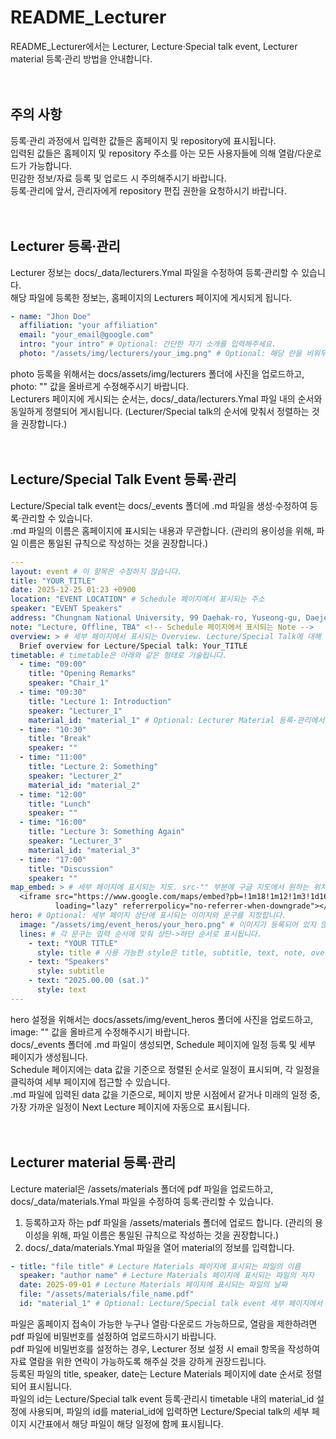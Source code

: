 # README_Lecturer
README_Lecturer에서는 Lecturer, Lecture·Special talk event, Lecturer material 등록·관리 방법을 안내합니다. <br/><br/><br/>

## 주의 사항 <br/>
등록·관리 과정에서 입력한 값들은 홈페이지 및 repository에 표시됩니다. <br/>
입력된 값들은 홈페이지 및 repository 주소를 아는 모든 사용자들에 의해 열람/다운로드가 가능합니다. <br/>
민감한 정보/자료 등록 및 업로드 시 주의해주시기 바랍니다. <br/>
등록·관리에 앞서, 관리자에게 repository 편집 권한을 요청하시기 바랍니다. <br/><br/><br/>

## Lecturer 등록·관리 <br/>
Lecturer 정보는 docs/_data/lecturers.Ymal 파일을 수정하여 등록·관리할 수 있습니다. <br/>
해당 파일에 등록한 정보는, 홈페이지의 Lecturers 페이지에 게시되게 됩니다. <br/>
```yml
- name: "Jhon Doe"
  affiliation: "your affiliation"
  email: "your_email@google.com"
  intro: "your intro" # Optional: 간단한 자기 소개를 입력해주세요.
  photo: "/assets/img/lecturers/your_img.png" # Optional: 해당 란을 비워두면 (""), 기본 이미지가 사용됩니다.
```
photo 등록을 위해서는 docs/assets/img/lecturers 폴더에 사진을 업로드하고, photo: "" 값을 올바르게 수정해주시기 바랍니다. <br/>
Lecturers 페이지에 게시되는 순서는, docs/_data/lecturers.Ymal 파일 내의 순서와 동일하게 정렬되어 게시됩니다. (Lecturer/Special talk의 순서에 맞춰서 정렬하는 것을 권장합니다.) <br/><br/><br/>

## Lecture/Special Talk Event 등록·관리 <br/>
Lecture/Special talk event는 docs/_events 폴더에 .md 파일을 생성·수정하여 등록·관리할 수 있습니다. <br/>
.md 파일의 이름은 홈페이지에 표시되는 내용과 무관합니다. (관리의 용이성을 위해, 파일 이름은 통일된 규칙으로 작성하는 것을 권장합니다.) </br>
```yml
---
layout: event # 이 항목은 수정하지 않습니다.
title: "YOUR_TITLE"
date: 2025-12-25 01:23 +0900
location: "EVENT LOCATION" # Schedule 페이지에서 표시되는 주소
speaker: "EVENT Speakers"
address: "Chungnam National University, 99 Daehak-ro, Yuseong-gu, Daejeon 34134, Korea" # 세부 페이지에서 표시되는 주소
note: "Lecture, Offline, TBA" <!-- Schedule 페이지에서 표시되는 Note -->
overview: > # 세부 페이지에서 표시되는 Overview. Lecture/Special Talk에 대해 간단하게 기술해주세요.
  Brief overview for Lecture/Special talk: Your_TITLE 
timetable: # timetable은 아래와 같은 형태로 기술됩니다.
  - time: "09:00"
    title: "Opening Remarks"
    speaker: "Chair_1"
  - time: "09:30"
    title: "Lecture 1: Introduction"
    speaker: "Lecturer_1"
    material_id: "material_1" # Optional: Lecturer Material 등록·관리에서 설명합니다.
  - time: "10:30"
    title: "Break"
    speaker: ""
  - time: "11:00"
    title: "Lecture 2: Something"
    speaker: "Lecturer_2"
    material_id: "material_2"
  - time: "12:00"
    title: "Lunch"
    speaker: ""
  - time: "16:00"
    title: "Lecture 3: Something Again"
    speaker: "Lecturer_3"
    material_id: "material_3"
  - time: "17:00"
    title: "Discussion"
    speaker: ""
map_embed: > # 세부 페이지에 표시되는 지도. src-"" 부분에 구글 지도에서 원하는 위치를 찍고, 공유-지도 퍼가기-src="" 부분의 링크를 복사하여 붙여넣습니다.
  <iframe src="https://www.google.com/maps/embed?pb=!1m18!1m12!1m3!1d1606.3149986890949!2d127.34389919160189!3d36.36974017722345!2m3!1f0!2f0!3f0!3m2!1i1024!2i768!4f13.1!3m3!1m2!1s0x35654bee63320a8f%3A0x70e438ccb2656aa8!2z7Lap64Ko64yA7ZWZ6rWQIOuMgOuNley6oO2NvOyKpA!5e0!3m2!1sko!2skr!4v1758033402650!5m2!1sko!2skr"
          loading="lazy" referrerpolicy="no-referrer-when-downgrade"></iframe>
hero: # Optional: 세부 페이지 상단에 표시되는 이미지와 문구를 지정합니다.
  image: "/assets/img/event_heros/your_hero.png" # 이미지가 등록되어 있지 않으면, 아래의 텍스트 설정과 무관하게 페이지 상단에 이미지·문구가 출력되지 않습니다.
  lines: # 각 문구는 입력 순서에 맞춰 상단->하단 순서로 표시됩니다.
    - text: "YOUR TITLE"
      style: title # 사용 가능한 style은 title, subtitle, text, note, overline 입니다.
    - text: "Speakers"
      style: subtitle
    - text: "2025.00.00 (sat.)"
      style: text
---
```
hero 설정을 위해서는 docs/assets/img/event_heros 폴더에 사진을 업로드하고, image: "" 값을 올바르게 수정해주시기 바랍니다. <br/>
docs/_events 폴더에 .md 파일이 생성되면, Schedule 페이지에 일정 등록 및 세부 페이지가 생성됩니다. <br/>
Schedule 페이지에는 data 값을 기준으로 정렬된 순서로 일정이 표시되며, 각 일정을 클릭하여 세부 페이지에 접근할 수 있습니다. <br/>
.md 파일에 입력된 data 값을 기준으로, 페이지 방문 시점에서 같거나 미래의 일정 중, 가장 가까운 일정이 Next Lecture 페이지에 자동으로 표시됩니다. <br/><br/><br/>

## Lecturer material 등록·관리 <br/>
Lecture material은 /assets/materials 폴더에 pdf 파일을 업로드하고, docs/_data/materials.Ymal 파일을 수정하여 등록·관리할 수 있습니다. <br/>
1. 등록하고자 하는 pdf 파일을 /assets/materials 폴더에 업로드 합니다. (관리의 용이성을 위해, 파일 이름은 통일된 규칙으로 작성하는 것을 권장합니다.) <br/>
2. docs/_data/materials.Ymal 파일을 열어 material의 정보를 입력합니다. <br/>
```yml
- title: "file title" # Lecture Materials 페이지에 표시되는 파일의 이름
  speaker: "author name" # Lecture Materials 페이지에 표시되는 파일의 저자
  date: 2025-09-01 # Lecture Materials 페이지에 표시되는 파일의 날짜
  file: "/assets/materials/file_name.pdf" 
  id: "material_1" # Optional: Lecture/Special talk event 세부 페이지에서 자료 표시를 위한 설정값
```
파일은 홈페이지 접속이 가능한 누구나 열람·다운로드 가능하므로, 열람을 제한하려면 pdf 파일에 비밀번호를 설정하여 업로드하시기 바랍니다. <br/>
pdf 파일에 비밀번호를 설정하는 경우, Lecturer 정보 설정 시 email 항목을 작성하여 자료 열람을 위한 연락이 가능하도록 해주실 것을 강하게 권장드립니다. <br/>
등록된 파일의 title, speaker, date는 Lecture Materials 페이지에 date 순서로 정렬되어 표시됩니다. <br/>
파일의 id는 Lecture/Special talk event 등록·관리시 timetable 내의 material_id 설정에 사용되며, 파일의 id를 material_id에 입력하면 Lecture/Special talk의 세부 페이지 시간표에서 해당 파일이 해당 일정에 함께 표시됩니다.